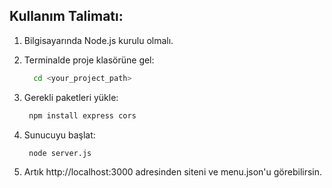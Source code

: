 ## Kullanım Talimatı:
1. Bilgisayarında Node.js kurulu olmalı.
2. Terminalde proje klasörüne gel:
   
    ```sh
      cd <your_project_path>
    ```
3. Gerekli paketleri yükle:
   
   ```sh
    npm install express cors
   ```
4. Sunucuyu başlat:
   
   ```sh
    node server.js
   ```
5. Artık http://localhost:3000 adresinden siteni ve menu.json'u görebilirsin.
